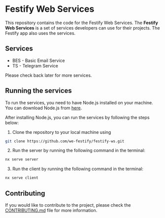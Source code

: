 # Festify Web Services

This repository contains the code for the Festify Web Services. The **Festify Web Services** is a set of services developers can use for their projects. The Festify app also uses the services.

## Services

- BES - Basic Email Service
- TS - Telegram Service

Please check back later for more services.

## Running the services

To run the services, you need to have Node.js installed on your machine. You can download Node.js from [here](https://nodejs.org/).

After installing Node.js, you can run the services by following the steps below:

1. Clone the repository to your local machine using

```bash
git clone https://github.com/we-festify/festify-ws.git
```

2. Run the server by running the following command in the terminal:

```bash
nx serve server
```

3. Run the client by running the following command in the terminal:

```bash
nx serve client
```

## Contributing

If you would like to contribute to the project, please check the [CONTRIBUTING.md](CONTRIBUTING.md) file for more information.
